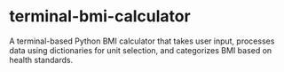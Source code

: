 # terminal-bmi-calculator
A terminal-based Python BMI calculator that takes user input, processes data using dictionaries for unit selection, and categorizes BMI based on health standards.
